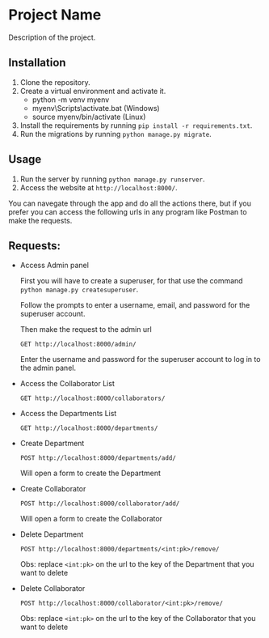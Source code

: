 # Project Name

Description of the project.

## Installation

1. Clone the repository.
2. Create a virtual environment and activate it.
    - python -m venv myenv
    - myenv\Scripts\activate.bat (Windows)
    - source myenv/bin/activate (Linux)
3. Install the requirements by running `pip install -r requirements.txt`.
4. Run the migrations by running `python manage.py migrate`.

## Usage
1. Run the server by running `python manage.py runserver`.
2. Access the website at `http://localhost:8000/`.
    
You can navegate through the app and do all the actions there, but if
you prefer you can access the following urls in any program like Postman
to make the requests.
 
## Requests:

- Access Admin panel

    First you will have to create a superuser, for that use the command `python manage.py createsuperuser`.

    Follow the prompts to enter a username, email, and password for the superuser account.

    Then make the request to the admin url
    ```
    GET http://localhost:8000/admin/
    ```
    Enter the username and password for the superuser account to log in to the admin panel.

- Access the Collaborator List 
    ```
    GET http://localhost:8000/collaborators/
    ```
- Access the Departments List 
    ```
    GET http://localhost:8000/departments/
    ```
- Create Department
    ```
    POST http://localhost:8000/departments/add/
    ```

    Will open a form to create the Department

- Create Collaborator
    ```
    POST http://localhost:8000/collaborator/add/
    ```
    
    Will open a form to create the Collaborator

- Delete Department
    ```
    POST http://localhost:8000/departments/<int:pk>/remove/
    ```
    Obs: replace `<int:pk>` on the url to the key of the Department that you want to delete 

- Delete Collaborator
    ```
    POST http://localhost:8000/collaborator/<int:pk>/remove/
    ```
    Obs: replace `<int:pk>` on the url to the key of the Collaborator that you want to delete 